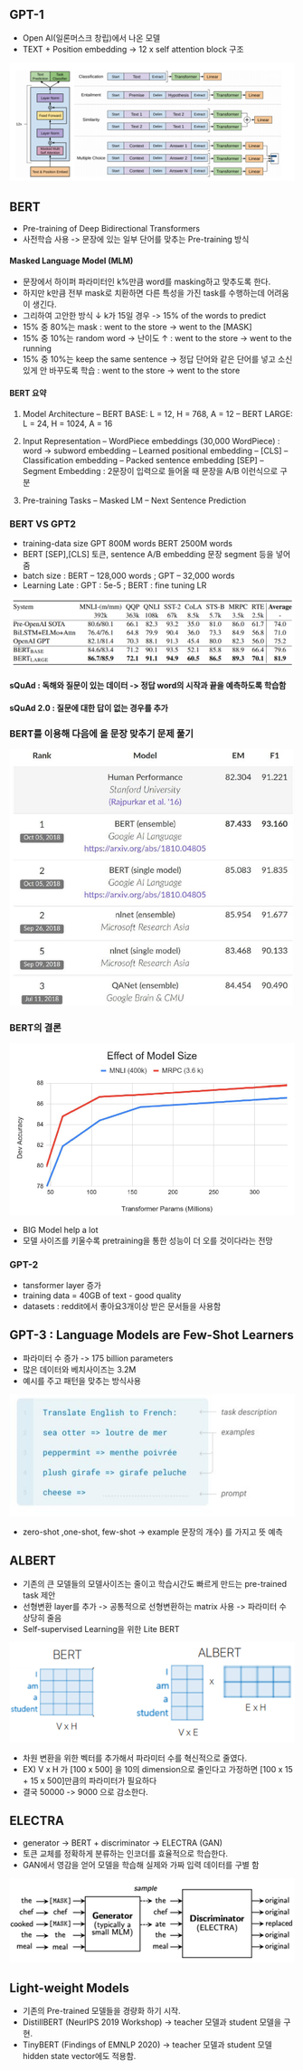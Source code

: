 ## GPT-1
- Open AI(일론머스크 창립)에서 나온 모델
- TEXT + Position embedding -> 12 x self attention block 구조
<img src=image/GPT1.png>

## BERT 
-  Pre-training of Deep Bidirectional Transformers 
-  사전학습 사용 -> 문장에 있는 일부 단어를 맞추는 Pre-training 방식

#### Masked Language Model (MLM)
- 문장에서 하이퍼 파라미터인 k%만큼 word를 masking하고 맞추도록 한다.
- 하지만 k만큼 전부 mask로 치환하면 다른 특성을 가진 task를 수행하는데 어려움이 생긴다.
- 그리하여 고안한 방식 ↓ k가 15일 경우 -> 15% of the words to predict
- 15% 중 80%는 mask : went to the store → went to the [MASK]
- 15% 중 10%는 random word -> 난이도 ↑  : went to the store → went to the running
- 15% 중 10%는 keep the same sentence -> 정답 단어와 같은 단어를 넣고 소신 있게 안 바꾸도록 학습 : went to the store → went to the store

#### BERT 요약
1. Model Architecture
– BERT BASE: L = 12, H = 768, A = 12
– BERT LARGE: L = 24, H = 1024, A = 16

2. Input Representation
– WordPiece embeddings (30,000 WordPiece) : word -> subword embedding
– Learned positional embedding
– [CLS] – Classification embedding
– Packed sentence embedding [SEP]
– Segment Embedding : 2문장이 입력으로 들어올 때 문장을 A/B 이런식으로 구분

3. Pre-training Tasks
– Masked LM
– Next Sentence Prediction

### BERT VS GPT2
- training-data size GPT 800M words BERT 2500M words
- BERT [SEP],[CLS] 토큰, sentence A/B embedding 문장 segment 등을 넣어줌
- batch size : BERT – 128,000 words ; GPT – 32,000 words
- Learning Late : GPT : 5e-5 ; BERT : fine tuning LR
<img src=image/BERTvsGPT2.png>

#### sQuAd : 독해와 질문이 있는 데이터 -> 정답 word의 시작과 끝을 예측하도록 학습함
#### sQuAd 2.0 : 질문에 대한 답이 없는 경우를 추가

### BERT를 이용해 다음에 올 문장 맞추기 문제 풀기
<img src=image/squad.png>

### BERT의 결론
<img src=image/bigmodel.png>
 
- BIG Model help a lot
- 모델 사이즈를 키울수록 pretraining을 통한 성능이 더 오를 것이다라는 전망

### GPT-2 
- tansformer layer 증가
- training data = 40GB of text - good quality
- datasets : reddit에서 좋아요3개이상 받은 문서들을 사용함

## GPT-3 : Language Models are Few-Shot Learners
- 파라미터 수 증가  -> 175 billion parameters
- 많은 데이터와 베치사이즈는 3.2M  
- 예시를 주고 패턴을 맞추는 방식사용
<img src=image/fewshot.png>
 
- zero-shot ,one-shot, few-shot -> example 문장의 개수) 를 가지고 뜻 예측

## ALBERT
- 기존의 큰 모델들의 모델사이즈는 줄이고 학습시간도 빠르게 만드는 pre-trained task 제안
-	선형변환 layer를 추가 ->  공통적으로 선형변환하는 matrix 사용 -> 파라미터 수 상당히 줄음
- Self-supervised Learning을 위한 Lite BERT
<img src=image/ALBERT.PNG>
 
- 차원 변환을 위한 벡터를 추가해서 파라미터 수를 혁신적으로 줄였다.
- EX) V x H 가 [100 x 500] 을 10의 dimension으로 줄인다고 가정하면 [100 x 15 + 15 x 500]만큼의 파라미터가 필요하다
- 결국 50000 -> 9000 으로 감소한다. 

## ELECTRA
- generator -> BERT + discriminator -> ELECTRA  (GAN)
- 토큰 교체를 정확하게 분류하는 인코더를 효율적으로 학습한다.
- GAN에서 영감을 얻어 모델을 학습해 실제와 가짜 입력 데이터를 구별 함
<img src=image/ELECTRA.png>

## Light-weight Models
- 기존의 Pre-trained 모델들을 경량화 하기 시작.
- DistillBERT (NeurIPS 2019 Workshop) -> teacher 모델과 student 모델을 구현.
- TinyBERT (Findings of EMNLP 2020) -> teacher 모델과 student 모델 hidden state vector에도 적용함.

